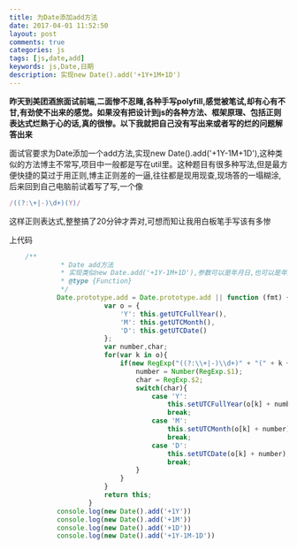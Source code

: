 ```yaml
---
title: 为Date添加add方法
date: 2017-04-01 11:52:50
layout: post
comments: true
categories: js
tags: [js,date,add]
keywords: js,Date,日期
description: 实现new Date().add('+1Y+1M+1D')
---
```


**昨天到美团酒旅面试前端,二面惨不忍睹,各种手写polyfill,感觉被笔试,却有心有不甘,有劲使不出来的感觉。如果没有把设计到js的各种方法、框架原理、包括正则表达式烂熟于心的话,真的很惨。以下我就把自己没有写出来或者写的烂的问题解答出来**

面试官要求为Date添加一个add方法,实现new Date().add('+1Y-1M+1D'),这种类似的方法博主不常写,项目中一般都是写在util里。这种题目有很多种写法,但是最方便快捷的莫过于用正则,博主正则差的一逼,往往都是现用现查,现场答的一塌糊涂,后来回到自己电脑前试着写了写,一个像
```javascript
/((?:\+|-)\d+)(Y)/
```
这样正则表达式,整整搞了20分钟才弄对,可想而知让我用白板笔手写该有多惨

上代码

```javascript
    /**
             * Date add方法
             * 实现类似new Date.add('+1Y-1M+1D'),参数可以是年月日,也可以是年月日的组合或者是单独的年月日
             * @type {Function}
             */
            Date.prototype.add = Date.prototype.add || function (fmt) {
                        var o = {
                            'Y': this.getUTCFullYear(),
                            'M': this.getUTCMonth(),
                            'D': this.getUTCDate()
                        };
                        var number,char;
                        for(var k in o){
                            if(new RegExp("((?:\\+|-)\\d+)" + "(" + k + ")").test(fmt)){
                                number = Number(RegExp.$1);
                                char = RegExp.$2;
                                switch(char){
                                    case 'Y':
                                        this.setUTCFullYear(o[k] + number);
                                        break;
                                    case 'M':
                                        this.setUTCMonth(o[k] + number);
                                        break;
                                    case 'D':
                                        this.setUTCDate(o[k] + number);
                                        break;
                                }
                            }
                        }
                        return this;
                    }
            console.log(new Date().add('+1Y'))
            console.log(new Date().add('+1M'))
            console.log(new Date().add('+1D'))
            console.log(new Date().add('+1Y-1M-1D'))
```